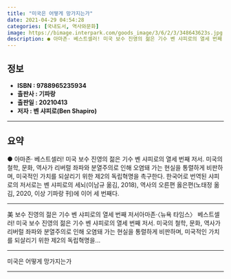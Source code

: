 ```yaml
---
title: "미국은 어떻게 망가지는가"
date: 2021-04-29 04:54:28
categories: [국내도서, 역사와문화]
image: https://bimage.interpark.com/goods_image/3/6/2/3/348643623s.jpg
description: ● 아마존· 베스트셀러! 미국 보수 진영의 젊은 기수 벤 샤피로의 열세 번째 저서. 미국의 철학, 문화, 역사가 리버럴 좌파와 분열주의로 인해 오염돼 가는 현실을 통렬하게 비판하며, 미국적인 가치를 되살리기 위한 제2의 독립혁명을 촉구한다. 한국어로 번역된 샤피로의 저서로는 벤 샤피로
---
```


## **정보**

- **ISBN : 9788965235934**
- **출판사 : 기파랑**
- **출판일 : 20210413**
- **저자 : 벤 샤피로(Ben Shapiro)**

------



## **요약**

●  아마존· 베스트셀러! 미국 보수 진영의 젊은 기수 벤 샤피로의 열세 번째 저서. 미국의 철학, 문화, 역사가 리버럴 좌파와 분열주의로 인해 오염돼 가는 현실을 통렬하게 비판하며, 미국적인 가치를 되살리기 위한 제2의 독립혁명을 촉구한다. 한국어로 번역된 샤피로의 저서로는 벤 샤피로의 세뇌(이남규 옮김, 2018), 역사의 오른편 옳은편(노태정 옮김, 2020, 이상 기파랑 刊)에 이어 세 번째다.

------

美 보수 진영의 젊은 기수
벤 샤피로의 열세 번째 저서아마존·〈뉴욕 타임스〉 베스트셀러! 미국 보수 진영의 젊은 기수 벤 샤피로의 열세 번째 저서. 미국의 철학, 문화, 역사가 리버럴 좌파와 분열주의로 인해 오염돼 가는 현실을 통렬하게 비판하며, 미국적인 가치를 되살리기 위한 제2의 독립혁명을... 

------


미국은 어떻게 망가지는가 

------


